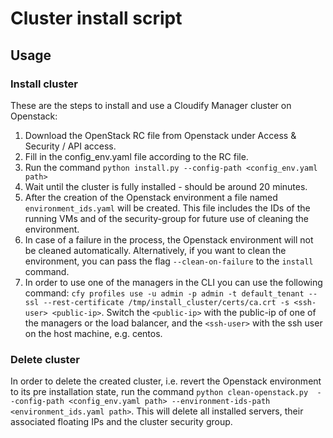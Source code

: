 # Cluster install script

## Usage

### Install cluster
These are the steps to install and use a Cloudify Manager cluster on Openstack:
1. Download the OpenStack RC file from Openstack under Access & Security / API access.
1. Fill in the config_env.yaml file according to the RC file.
1. Run the command `python install.py --config-path <config_env.yaml path>`
1. Wait until the cluster is fully installed - should be around 20 minutes. 
1. After the creation of the Openstack environment a file named `environment_ids.yaml` will 
be created. This file includes the IDs of the running VMs and of the security-group for future use of cleaning the environment.  
1. In case of a failure in the process, the Openstack environment will not be cleaned automatically.
Alternatively, if you want to clean the environment, you can pass the flag `--clean-on-failure` to the `install` command.  
1. In order to use one of the managers in the CLI you can use the following command:
`cfy profiles use -u admin -p admin -t default_tenant --ssl --rest-certificate /tmp/install_cluster/certs/ca.crt -s <ssh-user> <public-ip>`.
Switch the `<public-ip>` with the public-ip of one of the managers or the load balancer,
and the `<ssh-user>` with the ssh user on the host machine, e.g. centos.  


### Delete cluster
In order to delete the created cluster, i.e. revert the Openstack environment to 
its pre installation state, run the command `python clean-openstack.py 
--config-path <config_env.yaml path> --environment-ids-path <environment_ids.yaml path>`.
This will delete all installed servers, their associated floating IPs and the cluster security group. 
